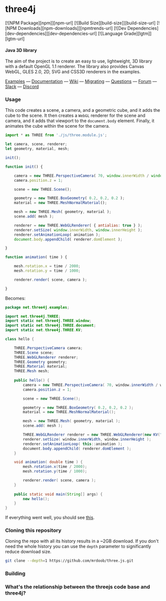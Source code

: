 three4j
========

[![NPM Package][npm]][npm-url]
[![Build Size][build-size]][build-size-url]
[![NPM Downloads][npm-downloads]][npmtrends-url]
[![Dev Dependencies][dev-dependencies]][dev-dependencies-url]
[![Language Grade][lgtm]][lgtm-url]

#### Java 3D library ####

The aim of the project is to create an easy to use, lightweight, 3D library with a default OpenGL 1.1 renderer. The library also provides Canvas WebGL, GLES 2.0, 2D, SVG and CSS3D renderers in the examples.

[Examples](http://threejs.org/examples/) &mdash;
[Documentation](http://threejs.org/docs/) &mdash;
[Wiki](https://github.com/mrdoob/three.js/wiki) &mdash;
[Migrating](https://github.com/mrdoob/three.js/wiki/Migration-Guide) &mdash;
[Questions](http://stackoverflow.com/questions/tagged/three.js) &mdash;
[Forum](https://discourse.threejs.org/) &mdash;
[Slack](https://join.slack.com/t/threejs/shared_invite/enQtMzYxMzczODM2OTgxLTQ1YmY4YTQxOTFjNDAzYmQ4NjU2YzRhNzliY2RiNDEyYjU2MjhhODgyYWQ5Y2MyZTU3MWNkOGVmOGRhOTQzYTk) &mdash;
[Discord](https://discordapp.com/invite/HF4UdyF)

### Usage ###

This code creates a scene, a camera, and a geometric cube, and it adds the cube to the scene. It then creates a `WebGL` renderer for the scene and camera, and it adds that viewport to the `document.body` element. Finally, it animates the cube within the scene for the camera.

```javascript
import * as THREE from './js/three.module.js';

let camera, scene, renderer;
let geometry, material, mesh;

init();

function init() {

	camera = new THREE.PerspectiveCamera( 70, window.innerWidth / window.innerHeight, 0.01, 10 );
	camera.position.z = 1;

	scene = new THREE.Scene();

	geometry = new THREE.BoxGeometry( 0.2, 0.2, 0.2 );
	material = new THREE.MeshNormalMaterial();

	mesh = new THREE.Mesh( geometry, material );
	scene.add( mesh );

	renderer = new THREE.WebGLRenderer( { antialias: true } );
	renderer.setSize( window.innerWidth, window.innerHeight );
	renderer.setAnimationLoop( animation );
	document.body.appendChild( renderer.domElement );

}

function animation( time ) {

	mesh.rotation.x = time / 2000;
	mesh.rotation.y = time / 1000;

	renderer.render( scene, camera );

}
```

Becomes:

```java
package net.three4j.examples;

import net.three4j.THREE;
import static net.three4j.THREE.window;
import static net.three4j.THREE.document;
import static net.three4j.THREE.KV;

class hello {

	THREE.PerspectiveCamera camera;
	THREE.Scene scene;
	THREE.WebGLRenderer renderer;
	THREE.Geometry geometry;
    THREE.Material material;
    THREE.Mesh mesh;
    
    public hello() {
        camera = new THREE.PerspectiveCamera( 70, window.innerWidth / window.innerHeight, 0.01, 10 );
        camera.position.z = 1;

        scene = new THREE.Scene();

        geometry = new THREE.BoxGeometry( 0.2, 0.2, 0.2 );
        material = new THREE.MeshNormalMaterial();

        mesh = new THREE.Mesh( geometry, material );
        scene.add( mesh );

        THREE.WebGLRenderer renderer = new THREE.WebGLRenderer(new KV("antialias", true));
        renderer.setSize( window.innerWidth, window.innerHeight );
        renderer.setAnimationLoop( this::animation );
        document.body.appendChild( renderer.domElement );
    }

    void animation( double time ) {
        mesh.rotation.x(time / 2000);
        mesh.rotation.y(time / 1000);

        renderer.render( scene, camera );
    }
    
    public static void main(String[] args) {
        new hello();
    }
}
```

If everything went well, you should see [this](https://jsfiddle.net/yf6nks2o/).



### Cloning this repository ###

Cloning the repo with all its history results in a ~2GB download. If you don't need the whole history you can use the `depth` parameter to significantly reduce download size.

```sh
git clone --depth=1 https://github.com/mrdoob/three.js.git
```



### Building



### What's the relationship between the threejs code base and three4j?

